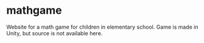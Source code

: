 mathgame
========

Website for a math game for children in elementary school. Game is made in Unity, but source is not available here.